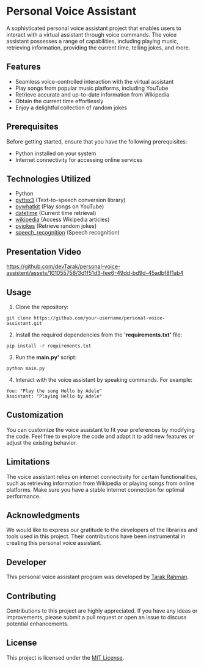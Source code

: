 # Personal Voice Assistant

A sophisticated personal voice assistant project that enables users to interact with a virtual assistant through voice commands. The voice assistant possesses a range of capabilities, including playing music, retrieving information, providing the current time, telling jokes, and more.

## Features

- Seamless voice-controlled interaction with the virtual assistant
- Play songs from popular music platforms, including YouTube
- Retrieve accurate and up-to-date information from Wikipedia
- Obtain the current time effortlessly
- Enjoy a delightful collection of random jokes
## Prerequisites

Before getting started, ensure that you have the following prerequisites:

- Python installed on your system
- Internet connectivity for accessing online services

## Technologies Utilized

- Python
- [pyttsx3](https://pypi.org/project/pyttsx3/) (Text-to-speech conversion library)
- [pywhatkit](https://pypi.org/project/pywhatkit/) (Play songs on YouTube)
- [datetime](https://docs.python.org/3/library/datetime.html) (Current time retrieval)
- [wikipedia](https://pypi.org/project/wikipedia/) (Access Wikipedia articles)
- [pyjokes](https://pypi.org/project/pyjokes/) (Retrieve random jokes)
- [speech_recognition](https://pypi.org/project/SpeechRecognition/) (Speech recognition)
## Presentation Video
https://github.com/devTarak/personal-voice-assistent/assets/101055758/3d1f51d3-fee6-49dd-bd9d-45adbf8f1ab4
## Usage

1. Clone the repository:

```shell
git clone https://github.com/your-username/personal-voice-assistant.git
```
2. Install the required dependencies from the <b>'requirements.txt'</b> file:
```shell
pip install -r requirements.txt
```
3. Run the <b>main.py'</b> script:
```shell
python main.py
```
4. Interact with the voice assistant by speaking commands. For example:
```shell
You: "Play the song Hello by Adele"
Assistant: "Playing Hello by Adele"
```
## Customization
You can customize the voice assistant to fit your preferences by modifying the code. Feel free to explore the code and adapt it to add new features or adjust the existing behavior.
## Limitations
The voice assistant relies on internet connectivity for certain functionalities, such as retrieving information from Wikipedia or playing songs from online platforms. Make sure you have a stable internet connection for optimal performance.
## Acknowledgments
We would like to express our gratitude to the developers of the libraries and tools used in this project. Their contributions have been instrumental in creating this personal voice assistant.
## Developer
<p>This personal voice assistant program was developed by <a href="https://devtarak.github.io" target="_blank">Tarak Rahman</a>.</p>

## Contributing
Contributions to this project are highly appreciated. If you have any ideas or improvements, please submit a pull request or open an issue to discuss potential enhancements.
## License
<p>This project is licensed under the <a href="LICENSE">MIT License</a>.</p>
 
